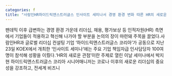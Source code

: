 ```yaml
---
categories: f
title: "사람인HR하이드릭앤스트러글스 인사이트 세미나서 경영 환경 변화 따른 HR의 새로운 방향 제시"
---
```

팬데믹 이후 급변하는 경영 환경 가운데 리더십, 채용, 평가보상 등 인적자원(HR) 측면에서 기업들이 적용하고 혁신해 나가야 할 부분을 논의의 장이 마련돼 주목을 끌었다.사람인HR과 글로벌 리더십 컨설팅 기업 ‘하이드릭앤스트러글스 코리아’가 공동으로 지난 23일 KOEX에서 개최한 ‘인사이트 세미나’에는 주요 기업 책임자급 인사담당자 100여명이 참석해 성황을 이뤘다.‘HR의 새로운 관점’이란 주제로 열린 이날 세미나에서 박지현 하이드릭앤스트러글스 코리아 시니어매니저는 코로나 이후의 새로운 리더십의 중요성을 강조하고, 전세계 비즈니